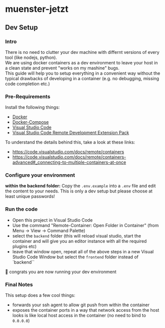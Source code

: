 # muenster-jetzt

## Dev Setup
### Intro

There is no need to clutter your dev machine with differnt versions of every tool (like nodejs, python).  
We are using docker containers as a dev environment to leave your host in a clean state and prevent "works on my mashine" bugs.  
This guide will help you to setup everything in a convenient way without the typical drawbacks of developing in a container (e.g. no debugging, missing code completion etc.)

### Pre-Requirements
Install the following things:
* [Docker](https://www.docker.com/)
* [Docker-Compose](https://docs.docker.com/compose/)
* [Visual Studio Code](https://code.visualstudio.com/)
* [Visual Studio Code Remote Development Extension Pack](https://marketplace.visualstudio.com/items?itemName=ms-vscode-remote.vscode-remote-extensionpack)

To understand the details behind this, take a look at these links:
* https://code.visualstudio.com/docs/remote/containers
* https://code.visualstudio.com/docs/remote/containers-advanced#_connecting-to-multiple-containers-at-once

### Configure your environment
**within the backend folder:** Copy the `.env.example` into a `.env` file and edit the content to your needs. This is only a dev setup but please choose at least unique passwords!

### Run the code
* Open this project in Visual Studio Code
* Use the command "Remote-Container: Open Folder in Container" (from Menu -> View -> Command Palette)
* select the `backend` folder (this will reload visual studio, start the container and will give you an editor instance with all the required plugins etc)
* leave that window open, repeat all of the above steps in a new Visual Studio Code Window but select the `frontend` folder instead of `backend``

🎉 congrats you are now running your dev environment

### Final Notes

This setup does a few cool things:
* forwards your ssh agent to allow git push from within the container
* exposes the container ports in a way that network access from the host looks is like local host access in the container (no need to bind to `0.0.0.0`)

